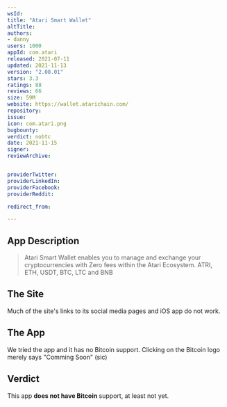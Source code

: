 ```yaml
---
wsId: 
title: "Atari Smart Wallet"
altTitle: 
authors:
- danny
users: 1000
appId: com.atari
released: 2021-07-11
updated: 2021-11-13
version: "2.08.01"
stars: 3.3
ratings: 88
reviews: 66
size: 59M
website: https://wallet.atarichain.com/
repository: 
issue: 
icon: com.atari.png
bugbounty: 
verdict: nobtc
date: 2021-11-15
signer: 
reviewArchive:


providerTwitter: 
providerLinkedIn: 
providerFacebook: 
providerReddit: 

redirect_from:

---
```



## App Description

> Atari Smart Wallet enables you to manage and exchange your cryptocurrencies with Zero fees within the Atari Ecosystem. ATRI, ETH, USDT, BTC, LTC and BNB

## The Site

Much of the site's links to its social media pages and iOS app do not work.

## The App

We tried the app and it has no Bitcoin support. Clicking on the Bitcoin logo merely says "Comming Soon" (sic)

## Verdict

This app **does not have Bitcoin** support, at least not yet.
